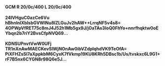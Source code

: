 #### GCM R 20/0c/400 L 20/0c/400
**24IVHguC0azCe6Vu**<br/>**hBhnlnlXbIsbGVWINu8IZLGuJv2hAW++LrrqNF5v4s8=**<br/>**4OPWpVfRET75c8mJ4J52h1Mb5gx9J/jOaTAs3IoQ0FhYo+nnrfhqktw0oEYbqn2b7riY2BvsCfpNVQ69...**<br/><br/>
**KDNSUPnvtVwW0UFj**<br/>**TR1nXnAwMAECKevSlWjNOnAw0ibVZdplqhdVK9TeOfA=**<br/>**PiXFHZsSI7aXppkbM6CyxK7fVkmp19KU8KRh5DBsc1b/Us/tvskxc6L9G1+rF7B5nx6CYGN8r98Q6e5J...**